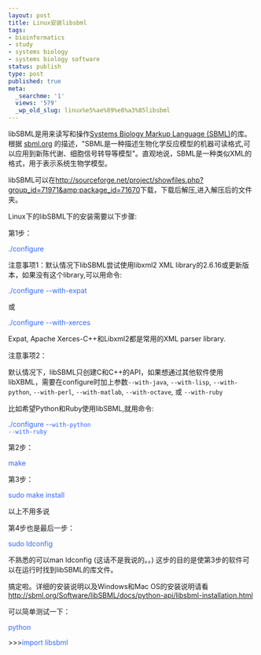 ```yaml
---
layout: post
title: Linux安装libsbml
tags:
- bioinformatics
- study
- systems biology
- systems biology software
status: publish
type: post
published: true
meta:
  _searchme: '1'
  views: '579'
  _wp_old_slug: linux%e5%ae%89%e8%a3%85libsbml
---
```

libSBML是用来读写和操作<a href="http://sbml.org/Main_Page" target="_blank">Systems Biology Markup Language (SBML)</a>的库。根据 <a href="http://sbml.org/Main_Page" target="_blank">sbml.org</a> 的描述，"SBML是一种描述生物化学反应模型的机器可读格式,可以应用到新陈代谢、细胞信号转导等模型"。直观地说，SBML是一种类似XML的格式，用于表示系统生物学模型。

libSBML可以在<a href="http://sourceforge.net/project/showfiles.php?group_id=71971&amp;package_id=71670" target="_blank">http://sourceforge.net/project/showfiles.php?group_id=71971&amp;package_id=71670</a>下载，下载后解压,进入解压后的文件夹。

Linux下的libSBML下的安装需要以下步骤:

第1步：

<font color="#3366ff">./configure</font>

注意事项1：默认情况下libSBML尝试使用libxml2 XML library的2.6.16或更新版本，如果没有这个library,可以用命令:

<font color="#3366ff">./configure --with-expat</font>

或

<font color="#3366ff">./configure --with-xerces</font>

Expat, Apache Xerces-C++和Libxml2都是常用的XML parser library.

注意事项2：

默认情况下，libSBML只创建C和C++的API，如果想通过其他软件使用libXBML，需要在configure时加上参数<code>--with-java</code>, <code>--with-lisp</code>, <code>--with-python</code>, <code>--with-perl</code>, <code>--with-matlab</code>, <code>--with-octave</code>, 或 <code>--with-ruby</code>

比如希望Python和Ruby使用libSBML,就用命令:

<font color="#3366ff">./configure --<code>with-python --with-ruby</code></font>

第2步：

<font color="#3366ff">make</font>

第3步：

<font color="#3366ff">sudo make install</font>

以上不用多说

第4步也是最后一步：

<font color="#3366ff">sudo ldconfig</font>

不熟悉的可以man ldconfig (这话不是我说的。。) 这步的目的是使第3步的软件可以在运行时找到libSBML的库文件。

搞定啦。详细的安装说明以及Windows和Mac OS的安装说明请看<a href="http://sbml.org/Software/libSBML/docs/python-api/libsbml-installation.html" target="_blank">http://sbml.org/Software/libSBML/docs/python-api/libsbml-installation.html</a>

可以简单测试一下：

<font color="#3366ff">python</font>

&gt;&gt;&gt;<font color="#3366ff">import libsbml</font>
